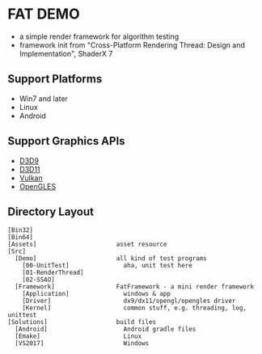 # FAT DEMO

 * a simple render framework for algorithm testing
 * framework init from "Cross-Platform Rendering Thread: Design and Implementation", ShaderX 7


## Support Platforms

 * Win7 and later
 * Linux
 * Android


## Support Graphics APIs

 * [D3D9][1]
 * [D3D11][2]
 * [Vulkan][3]
 * [OpenGLES][4]

## Directory Layout

```
[Bin32]
[Bin64]
[Assets]                      asset resource
[Src]
  [Demo]                      all kind of test programs
    [00-UnitTest]               aha, unit test here
    [01-RenderThread]
    [02-SSAO]
  [Framework]                 FatFramework - a mini render framework
    [Application]               windows & app
    [Driver]                    dx9/dx11/opengl/opengles driver
    [Kernel]                    common stuff, e.g. threading, log, unittest
[Solutions]                   build files
  [Android]                     Android gradle files
  [Emake]                       Linux
  [VS2017]                      Windows
```


[1]:https://docs.microsoft.com/en-us/windows/win32/direct3d9/dx9-graphics
[2]:https://docs.microsoft.com/en-us/windows/win32/direct3d11/atoc-dx-graphics-direct3d-11
[3]:https://www.khronos.org/vulkan/
[4]:https://www.khronos.org/opengles/
